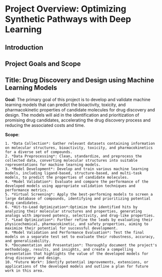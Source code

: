 # Project Overview: Optimizing Synthetic Pathways with Deep Learning
## Introduction

## Project Goals and Scope

## Title: Drug Discovery and Design using Machine Learning Models

**Goal**: The primary goal of this project is to develop and validate machine learning models that can predict the bioactivity, toxicity, and pharmacokinetic properties of candidate molecules for drug discovery and design. The models will aid in the identification and prioritization of promising drug candidates, accelerating the drug discovery process and reducing the associated costs and time.

**Scope**:

    1. *Data Collection*: Gather relevant datasets containing information on molecular structures, bioactivity, toxicity, and pharmacokinetics for a diverse set of compounds.
    2. *Data Preprocessing*: Clean, standardize, and preprocess the collected data, converting molecular structures into suitable representations for machine learning models.
    3. *Model Development*: Develop and train various machine learning models, including ligand-based, structure-based, and multi-task models, to predict the properties of candidate molecules.
    4. *Model Validation*: Evaluate and compare the performance of the developed models using appropriate validation techniques and performance metrics.
    5. *Virtual Screening*: Apply the best-performing models to screen a large database of compounds, identifying and prioritizing potential drug candidates.
    6. *Hit-to-Lead Optimization*:Optimize the identified hits by analyzing their molecular structures and properties, generating analogs with improved potency, selectivity, and drug-like properties.
    7. *Lead Optimization*: Further refine the leads by evaluating their physicochemical, pharmacokinetic, and safety properties, aiming to maximize their potential for successful development.
    8. *Model Validation and Performance Evaluation*: Test the final models on a separate test set to evaluate their robustness, accuracy, and generalizability.
    9. *Documentation and Presentation*: Thoroughly document the project's methodology, results, and insights, and create a compelling presentation that highlights the value of the developed models for drug discovery and design.
    10. *Future Work*: Identify potential improvements, extensions, or applications of the developed models and outline a plan for future work in this area.